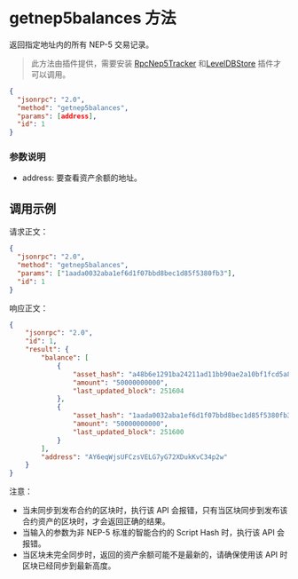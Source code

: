 ﻿# getnep5balances 方法

返回指定地址内的所有 NEP-5 交易记录。

> 此方法由插件提供，需要安装 [RpcNep5Tracker](https://github.com/neo-project/neo-plugins/releases) 和[LevelDBStore](https://github.com/neo-project/neo-modules/releases) 插件才可以调用。

```json
{
  "jsonrpc": "2.0",
  "method": "getnep5balances",
  "params": [address],
  "id": 1
}
```

### 参数说明

* address: 要查看资产余额的地址。

## 调用示例

请求正文：

```json
{
  "jsonrpc": "2.0",
  "method": "getnep5balances",
  "params": ["1aada0032aba1ef6d1f07bbd8bec1d85f5380fb3"],
  "id": 1
}
```

响应正文：

```json
{
    "jsonrpc": "2.0",
    "id": 1,
    "result": {
        "balance": [
            {
                "asset_hash": "a48b6e1291ba24211ad11bb90ae2a10bf1fcd5a8",
                "amount": "50000000000",
                "last_updated_block": 251604
            },
            {
                "asset_hash": "1aada0032aba1ef6d1f07bbd8bec1d85f5380fb3",
                "amount": "50000000000",
                "last_updated_block": 251600
            }
        ],
        "address": "AY6eqWjsUFCzsVELG7yG72XDukKvC34p2w"
    }
}
```

注意：
* 当未同步到发布合约的区块时，执行该 API 会报错，只有当区块同步到发布该合约资产的区块时，才会返回正确的结果。
* 当输入的参数为非 NEP-5 标准的智能合约的 Script Hash 时，执行该 API 会报错。
* 当区块未完全同步时，返回的资产余额可能不是最新的，请确保使用该 API 时区块已经同步到最新高度。
